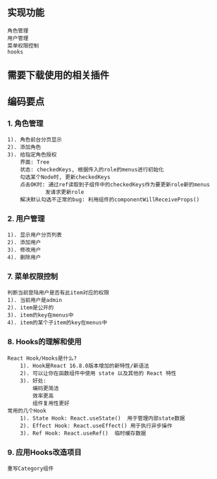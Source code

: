 ## 实现功能
    角色管理
    用户管理
    菜单权限控制
    hooks

## 需要下载使用的相关插件
   

## 编码要点
### 1. 角色管理
    1). 角色前台分页显示
    2). 添加角色
    3). 给指定角色授权
        界面: Tree
        状态: checkedKeys, 根据传入的role的menus进行初始化
        勾选某个Node时, 更新checkedKeys
        点击OK时: 通过ref读取到子组件中的checkedKeys作为要更新role新的menus
                发请求更新role
        解决默认勾选不正常的bug: 利用组件的componentWillReceiveProps()

### 2. 用户管理
    1). 显示用户分页列表
    2). 添加用户
    3). 修改用户
    4). 删除用户

### 7. 菜单权限控制
    判断当前登陆用户是否有此item对应的权限
    1). 当前用户是admin
    2). item是公开的
    3). item的key在menus中
    4). item的某个子item的key在menus中

### 8. Hooks的理解和使用
    React Hook/Hooks是什么?
        1). Hook是React 16.8.0版本增加的新特性/新语法
        2). 可以让你在函数组件中使用 state 以及其他的 React 特性
        3). 好处:
            编码更简洁
            效率更高
            组件复用性更好
    常用的几个Hook
        1). State Hook: React.useState()  用于管理内部state数据
        2). Effect Hook: React.useEffect() 用于执行异步操作
        3). Ref Hook: React.useRef()  临时缓存数据

### 9. 应用Hooks改造项目
    重写Category组件



